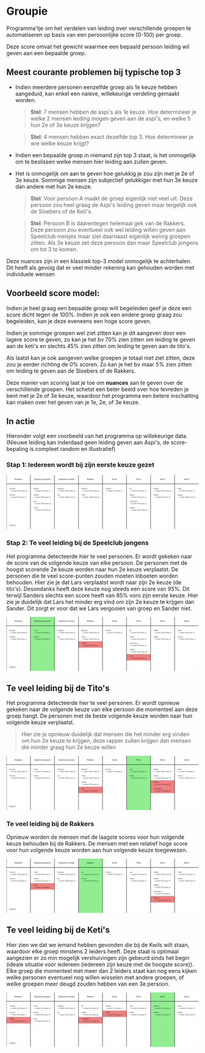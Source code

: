 # Groupie

Programma'tje om het verdelen van leiding over verschillende groepen te automatiseren op basis van een persoonlijke score (0-100) per groep.

Deze score omvat het gewicht waarmee een bepaald persoon leiding wil geven aan een bepaalde groep.

## Meest courante problemen bij typische top 3

- Indien meerdere personen eenzelfde groep als 1e keuze hebben aangeduid, kan enkel een naieve, willekeurige verdeling gemaakt worden.

  > **Stel**: 7 mensen hebben de aspi's als 1e keuze. Hoe determineer je welke 2 mensen leiding mogen geven aan de aspi's, en welke 5 hun 2e of 3e keuze krijgen?

  > **Stel**: 4 mensen hebben exact dezelfde top 3. Hoe determineer je wie welke keuze krijgt?

- Indien een bepaalde groep in niemand zijn top 3 staat, is het onmogelijk om te beslissen welke mensen hier leiding aan zullen geven.

- Het is onmogelijk om aan te geven hoe gelukkig je zou zijn met je 2e of 3e keuze. Sommige mensen zijn subjectief gelukkiger met hun 3e keuze dan andere met hun 2e keuze.

  > **Stel**: Voor persoon A maakt de groep eigenlijk niet veel uit. Deze persoon zou heel graag de Aspi's leiding geven maar tergelijk ook de Sloebers of de Keti's.

  > **Stel**: Persoon B is daarentegen helemaal gek van de Rakkers. Deze persoon zou eventueel ook wel leiding willen geven aan Speelclub meisjes maar ziet daarnaast eigenlijk weinig groepen zitten. Als 3e keuze zet deze persoon dan maar Speelclub jongens om tot 3 te komen.

Deze nuances zijn in een klassiek top-3 model onmogelijk te achterhalen. Dit heeft als gevolg dat er veel minder rekening kan gehouden worden met individuele wensen

## Voorbeeld score model:

Indien je heel graag een bepaalde groep wilt begeleiden geef je deze een score dicht tegen de 100%. Indien je ook een andere groep graag zou begeleiden, kan je deze eveneens een hoge score geven.

Indien je sommige groepen wel ziet zitten kan je dit aangeven door een lagere score te geven, zo kan je het bv 70% zien zitten om leiding te geven aan de keti's en slechts 45% zien zitten om leiding te geven aan de tito's.

Als laatst kan je ook aangeven welke groepen je totaal niet ziet zitten, deze zou je eerder richting de 0% scoren. Zo kan je het bv maar 5% zien zitten om leiding te geven aan de Sloebers of de Rakkers.

Deze manier van scoring laat je toe om **nuances** aan te geven over de verschillende groepen. Het schetst een beter beeld over hoe tevreden je bent met je 2e of 3e keuze, waardoor het programma een betere inschatting kan maken over het geven van je 1e, 2e, of 3e keuze.

## In actie

Hieronder volgt een voorbeeld van het programma op willekeurige data. (Nieuwe leiding kan inderdaad geen leiding geven aan Aspi's, de score-bepaling is compleet random en illustratief)

### Stap 1: Iedereen wordt bij zijn eerste keuze gezet

![Iteratie 1](./example/Iteratie_1.png)

### Stap 2: Te veel leiding bij de Speelclub jongens

Het programma detecteerde hier te veel personen. Er wordt gekeken naar de score van de volgende keuze van elke persoon. De personen met de hoogst scorende 2e keuze worden naar hun 2e keuze verplaatst. De personen die te veel score-punten zouden moeten inboeten worden behouden. Hier zie je dat Lars verplaatst wordt naar zijn 2e keuze (de tito's). Desondanks heeft deze keuze nog steeds een score van 95%. Dit terwijl Sanders slechts een score heeft van 85% voro zijn eerste keuze. Hier zie je duidelijk dat Lars het minder erg vind om zijn 2e keuze te krijgen dan Sander. Dit zorgt er voor dat we Lars vergooien van groep en Sander niet.

![Iteratie 2](./example/Iteratie_2.png)

## Te veel leiding bij de Tito's

Het programma detecteerde hier te veel personen. Er wordt opnieuw gekeken naar de volgende keuze van elke persoon die momenteel aan deze groep hangt. De personen met de beste volgende keuze worden naar hun volgende keuze verplaatst.

> Hier zie je opnieuw duidelijk dat mensen die het minder erg vinden om hun 2e keuze te krijgen, deze rapper zullen krijgen dan mensen die minder graag hun 2e keuze willen

![Iteratie 3](./example/Iteratie_3.png)

### Te veel leiding bij de Rakkers

Opnieuw worden de mensen met de laagste scores voor hun volgende keuze behouden bij de Rakkers. De mensen met een relatief hoge score voor hun volgende keuze worden aan hun volgende keuze toegewezen.

![Iteratie 4](./example/Iteratie_4.png)

## Te veel leiding bij de Keti's

Hier zien we dat we iemand hebben gevonden die bij de Kwils wilt staan, waardoor elke groep minstens 2 leiders heeft. Deze staat is optimaal aangezien er zo min mogelijk vershuivingen zijn gebeurd sinds het begin (ideale situatie voor iedereen (iedereen zijn keuze met de hoogste score)). Elke groep die momenteel met meer dan 2 leiders staat kan nog eens kijken welke personen eventueel nog willen wisselen met andere groepen, of welke groepen meer deugd zouden hebben van een 3e persoon.

![Iteratie 5](./example/Iteratie_5.png)
